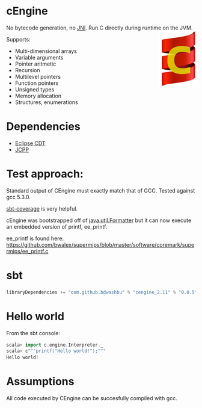 # cEngine

No bytecode generation, no [JNI](https://en.wikipedia.org/wiki/Java_Native_Interface). Run C directly during runtime on the JVM.
<img align="right" src="cEngineLogo.png" width="100">

Supports:
- Multi-dimensional arrays
- Variable arguments
- Pointer aritmetic
- Recursion
- Multilevel pointers
- Function pointers
- Unsigned types
- Memory allocation
- Structures, enumerations

# Dependencies

* [Eclipse CDT](https://eclipse.org/cdt/)
* [JCPP](http://www.anarres.org/projects/jcpp/)

# Test approach:
Standard output of CEngine must exactly match that of GCC.  Tested against gcc 5.3.0.

[sbt-coverage](https://github.com/scoverage/sbt-scoverage) is very helpful.

cEngine was bootstrapped off of [java.util.Formatter](https://docs.oracle.com/javase/7/docs/api/java/util/Formatter.html) but it can now execute an embedded version of printf, ee_printf.

ee_printf is found here:
https://github.com/bwalex/supermips/blob/master/software/coremark/supermips/ee_printf.c

# sbt
```scala
libraryDependencies += "com.github.bdwashbu" % "cengine_2.11" % "0.0.5"
```

# Hello world

From the sbt console:
```scala
scala> import c.engine.Interpreter._
scala> c"""printf("Hello world!");"""
Hello world!
```

# Assumptions
All code executed by CEngine can be succesfully compiled with gcc.  
